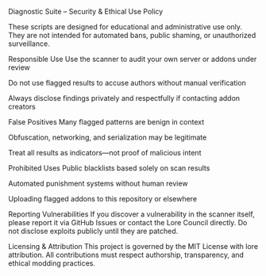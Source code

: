 Diagnostic Suite – Security & Ethical Use Policy

These scripts are designed for educational and administrative use only. They are not intended for automated bans, public shaming, or unauthorized surveillance.

Responsible Use Use the scanner to audit your own server or addons under review

Do not use flagged results to accuse authors without manual verification

Always disclose findings privately and respectfully if contacting addon creators

False Positives Many flagged patterns are benign in context

Obfuscation, networking, and serialization may be legitimate

Treat all results as indicators—not proof of malicious intent

Prohibited Uses Public blacklists based solely on scan results

Automated punishment systems without human review

Uploading flagged addons to this repository or elsewhere

Reporting Vulnerabilities If you discover a vulnerability in the scanner itself, please report it via GitHub Issues or contact the Lore Council directly. Do not disclose exploits publicly until they are patched.

Licensing & Attribution This project is governed by the MIT License with lore attribution. All contributions must respect authorship, transparency, and ethical modding practices.

